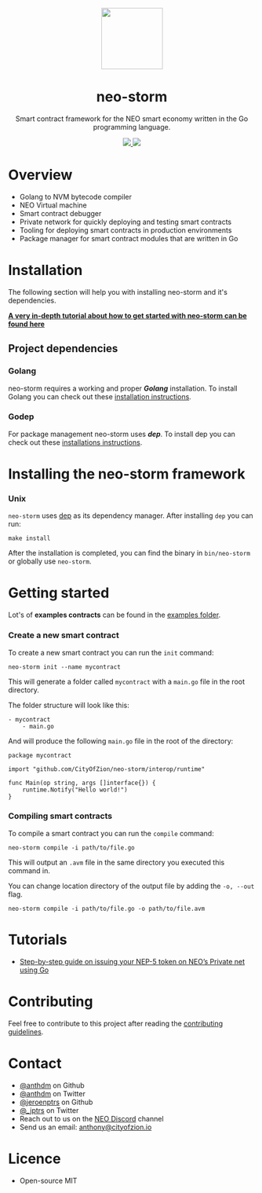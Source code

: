 <p align="center">
<img
    src="http://res.cloudinary.com/vidsy/image/upload/v1503160820/CoZ_Icon_DARKBLUE_200x178px_oq0gxm.png"
    width="125px"
  >
</p>

<h1 align="center">neo-storm</h1>

<p align="center">
    Smart contract framework for the NEO smart economy written in the Go programming language.
</p>

<p align="center">
  <a href="https://github.com/CityOfZion/neo-storm/releases">
    <img src="https://img.shields.io/github/tag/CityOfZion/neo-storm.svg?style=flat">
  </a>
  <a href="https://circleci.com/gh/CityOfZion/neo-storm/tree/master">
    <img src="https://circleci.com/gh/CityOfZion/neo-storm/tree/master.svg?style=shield">
  </a>
</p>

# Overview
- Golang to NVM bytecode compiler
- NEO Virtual machine
- Smart contract debugger
- Private network for quickly deploying and testing smart contracts
- Tooling for deploying smart contracts in production environments
- Package manager for smart contract modules that are written in Go

# Installation
The following section will help you with installing neo-storm and it's dependencies. 

[**A very in-depth tutorial about how to get started with neo-storm can be found here**](https://medium.com/@likkee.chong/neo-token-contract-nep-5-in-go-f6b0102c59ee)

## Project dependencies
### Golang
neo-storm requires a working and proper ***Golang*** installation. To install Golang you can check out these [installation instructions](https://golang.org/doc/install).

### Godep
For package management neo-storm uses ***dep***. To install dep you can check out these [installations instructions](https://github.com/golang/dep).

# Installing the neo-storm framework
### Unix
`neo-storm` uses [dep](https://github.com/golang/dep) as its dependency manager. After installing `dep` you can run:
```
make install
```

After the installation is completed, you can find the binary in `bin/neo-storm` or globally use `neo-storm`.

# Getting started
Lot's of **examples contracts** can be found in the [examples folder](https://github.com/CityOfZion/neo-storm/tree/master/examples).

### Create a new smart contract
To create a new smart contract you can run the `init` command:
```
neo-storm init --name mycontract
```

This will generate a folder called `mycontract` with a `main.go` file in the root directory.

The folder structure will look like this:
```
- mycontract
    - main.go
```

And will produce the following `main.go` file in the root of the directory:
```
package mycontract

import "github.com/CityOfZion/neo-storm/interop/runtime"

func Main(op string, args []interface{}) {
    runtime.Notify("Hello world!")
}
```

### Compiling smart contracts
To compile a smart contract you can run the `compile` command:
```
neo-storm compile -i path/to/file.go
```
This will output an `.avm` file in the same directory you executed this command in.

You can change location directory of the output file by adding the `-o, --out` flag.
```
neo-storm compile -i path/to/file.go -o path/to/file.avm
```

# Tutorials
- [Step-by-step guide on issuing your NEP-5 token on NEO’s Private net using Go](https://medium.com/@likkee.chong/neo-token-contract-nep-5-in-go-f6b0102c59ee)

# Contributing
Feel free to contribute to this project after reading the
[contributing guidelines](https://github.com/CityOfZion/neo-storm/blob/master/CONTRIBUTING.md).

# Contact
- [@anthdm](https://github.com/anthdm) on Github
- [@anthdm](https://twitter.com/anthdm) on Twitter
- [@jeroenptrs](https://github.com/jeroenptrs) on Github
- [@_jptrs](https://twitter.com/_jptrs) on Twitter
- Reach out to us on the [NEO Discord](https://discordapp.com/invite/R8v48YA) channel
- Send us an email: anthony@cityofzion.io

# Licence
- Open-source MIT
